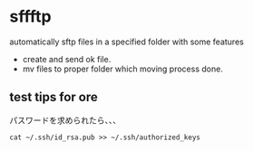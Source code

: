 sffftp
=====

automatically sftp files in a specified folder with some features

* create and send ok file.
* mv files to proper folder which moving process done.

## test tips for ore

パスワードを求められたら、、、

```
cat ~/.ssh/id_rsa.pub >> ~/.ssh/authorized_keys
```
